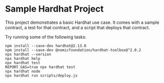 # Sample Hardhat Project

This project demonstrates a basic Hardhat use case. It comes with a sample contract, a test for that contract, and a script that deploys that contract.

Try running some of the following tasks:

```shell
npm install --save-dev hardhat@2.13.0
npm install --save-dev @nomicfoundation/hardhat-toolbox@^2.0.2
npx hardhat --version
npx hardhat help
npx hardhat test
REPORT_GAS=true npx hardhat test
npx hardhat node
npx hardhat run scripts/deploy.js
```

